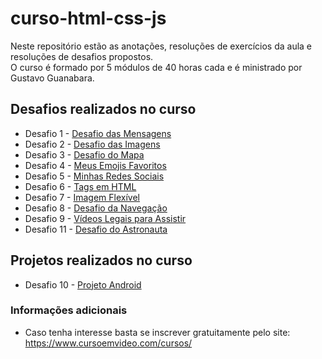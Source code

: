 # curso-html-css-js

Neste repositório estão as anotações, resoluções de exercícios da aula e resoluções de desafios propostos.  
O curso é formado por 5 módulos de 40 horas cada e é ministrado por Gustavo Guanabara.  

## Desafios realizados no curso

* Desafio 1 - [Desafio das Mensagens](https://github.com/joaosilvacruz/curso-html-css-js/tree/master/desafios/dmod_001/d001)
* Desafio 2 - [Desafio das Imagens](https://github.com/joaosilvacruz/curso-html-css-js/tree/master/desafios/dmod_001/d002)
* Desafio 3 - [Desafio do Mapa](https://github.com/joaosilvacruz/curso-html-css-js/tree/master/desafios/dmod_001/d003)
* Desafio 4 - [Meus Emojis Favoritos](https://github.com/joaosilvacruz/curso-html-css-js/tree/master/desafios/dmod_001/d004)
* Desafio 5 - [Minhas Redes Sociais](https://github.com/joaosilvacruz/curso-html-css-js/tree/master/desafios/dmod_001/d005)
* Desafio 6 - [Tags em HTML](https://github.com/joaosilvacruz/curso-html-css-js/tree/master/desafios/dmod_001/d006)
* Desafio 7 - [Imagem Flexível](https://github.com/joaosilvacruz/curso-html-css-js/tree/master/desafios/dmod_001/d007)
* Desafio 8 - [Desafio da Navegação](https://github.com/joaosilvacruz/curso-html-css-js/tree/master/desafios/dmod_001/d008)
* Desafio 9 - [Vídeos Legais para Assistir](https://github.com/joaosilvacruz/curso-html-css-js/tree/master/desafios/dmod_001/d009)
* Desafio 11 - [Desafio do Astronauta](https://github.com/joaosilvacruz/curso-html-css-js/tree/master/desafios/dmod_002/d011)

## Projetos realizados no curso

* Desafio 10 - [Projeto Android](https://github.com/joaosilvacruz/curso-html-css-js/tree/master/desafios/dmod_002/d010)

### Informações adicionais

* Caso tenha interesse basta se inscrever gratuitamente pelo site: <https://www.cursoemvideo.com/cursos/>
